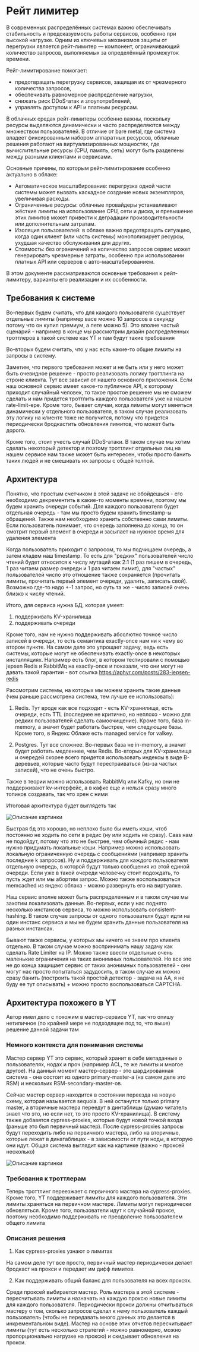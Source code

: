 # Рейт лимитер

В современных распределённых системах важно обеспечивать стабильность и предсказуемость работы сервисов, особенно при высокой нагрузке. Одним из ключевых механизмов защиты от перегрузки является рейт-лимитер — компонент, ограничивающий количество запросов, выполняемых за определённый промежуток времени.

Рейт-лимитирование помогает:

- предотвращать перегрузку сервисов, защищая их от чрезмерного количества запросов,
- обеспечивать равномерное распределение нагрузки,
- снижать риск DDoS-атак и злоупотреблений,
- управлять доступом к API и платным ресурсам.

В облачных средах рейт-лимитеры особенно важны, поскольку ресурсы выделяются динамически и часто распределяются между множеством пользователей. В отличие от bare metal, где система владеет фиксированным набором аппаратных ресурсов, облачные решения работают на виртуализированных мощностях, где вычислительные ресурсы (CPU, память, сеть) могут быть разделены между разными клиентами и сервисами.

Основные причины, по которым рейт-лимитирование особенно актуально в облаке:

- Автоматическое масштабирование: перегрузка одной части системы может вызвать каскадное создание новых экземпляров, увеличивая расходы.
- Ограниченные ресурсы: облачные провайдеры устанавливают жёсткие лимиты на использование CPU, сети и диска, и превышение этих лимитов может привести к деградации производительности или дополнительным затратам.
 - Изоляция пользователей: в облаке важно предотвращать ситуацию, когда один клиент (или часть системы) монополизирует ресурсы, ухудшая качество обслуживания для других.
 - Стоимость: без ограничений на количество запросов сервис может генерировать чрезмерные затраты, особенно при использовании платных API или серверов с авто-масштабированием.

В этом документе рассматриваются основные требования к рейт-лимитеру, варианты его реализации и их особенности.

## Требования к системе

Во-первых будем считать, что для каждого пользователя существует отдельные лимиты (например васе можно 10 запросов в секунду потому что он купил премиум, а пете можно 5). Это вполне частый сценарий - например в конце мы рассмотрим дизайн распределенных троттлеров в такой системе как YT и там будут такие требования

Во-вторых будем считать, что у нас есть какие-то общие лимиты на запросы в систему. 

Заметим, что первого требования может и не быть или у него может быть очевидное решение - просто реализовать логику троттлинга на строне клиента. Тут все зависит от нашего основного приложения. Если наш основной сервис имеет какое-то публичное API, к которому приходит случайный человек, то такое простое решение мы не сможем сделать и нам придется троттлить каждого пользователя уже на нашем rate-limit-ере. Кроме того, бывает случаи, когда лимиты могут меняться динамически у отдельного пользователя, в таком случае реализовать эту логику на клиенте тоже не получится, потому что придется периодически бродкастить обновления лимитов, что может быть дорого.

Кроме того, стоит учесть случай DDoS-атаки. В таком случае мы хотим сделать некоторый детектор и поэтому троттлинг отдельных лиц на нашем сервисе нам также может быть интересен, чтобы просто банить таких людей и не смешивать их запросы с общей толпой. 

## Архитектура

Понятно, что простым счетчиком в этой задаче не обойдешься - его необходимо декрементить в какие-то моменты времени, поэтому мы будем хранить очереди событий. Для каждого пользователя будет отдельная очередь - там мы просто будем хранить timestamp-ы обращений. Также нам необходимо хранить собственно сами лимиты. Если пользователь понимает, что очередь заполнена до конца, то он смотрит первый элемент в очереди и засыпает на нужное время для удаления элемента

Когда пользователь приходит с запросом, то мы подчищаем очередь, а затем кладем наш timestamp. То есть для "редких" пользователей число чтений будет относится к числу мутаций как 2:1 (1 раз пишем в очередь, 1 раз читаем размер очереди и 1 раз читаем лимит), для "частых" пользователей число это отношение также сохраняется (прочитать лимиты, прочитать первый элемент очереди, удалить, записать свой). Возможно где-то надо +-1 запрос, но суть та же - число записей очень близко к числу чтений. 

Итого, для сервиса нужна БД, которая умеет:

1) поддерживать KV-хранилища
2) поддерживать очереди

Кроме того, нам не нужно поддерживать абсолютно точное число записей в очереди, то есть семантика exactly-once нам ни к чему во втором пункте. На самом деле это упрощает задачу, ведь есть системы, которые могут не обеспечивать exactly-once в некоторых инсталляциях. Например есть блог, в котором тестировали c помощью jepsen Redis и RabbitMq на exactly-once и показали, что они могут не давать такой гарантии - вот ссылка https://aphyr.com/posts/283-jepsen-redis

Рассмотрим системы, на которых мы можем хранить такие данные (чем раньше рассмотрена система, тем лучше ее использовать):

1) Redis. Тут вроде как все подходит - есть KV-хранилище, есть очереди, есть TTL (последнее не критично, но неплохо - можно для редких пользователей сделать самоочищение). Кроме того, база in-memory, а значит будет работать быстрее, чем следующие базы. Кроме того, в Яндекс Облаке есть managed service for valkey.

2) Postgres. Тут все сложнее. Во-первых база не in-memory, а значит будет работать медленнее, чем Redis. Во-вторых для KV-хранилища и очередей скорее всего придется использовать индексы в виде B-деревьев, которые часто будут перестраиваться (из-за частых записей), что не очень быстро.

Также в теории можно использовать RabbitMq или Kafkу, но они не поддерживают kv-интерфейс, а в кафке еще и нельзя сразу много топиков создавать, так что хрен с ними

Итоговая архитектура будет выглядеть так

![Описание картинки](red.png)


Быстрая бд это хорошо, но неплохо было бы иметь кэши, чтоб постоянно не ходить по сети в редис (ну или ходить не сразу). Caas нам не подойдут, потому что это не быстрее, чем обычный редис - нам нужно придумать локальные кэши. Например можно использовать локальную ограниченную очередь с сообщениями (например хранить последние k запросов). Ну и поддерживать для каждого пользователя отдельную очередь, в которой будут только сообщения из этой единой очереди. Если уже в такой очереди человечку стоит подождать, то пусть ждет или мы абортим запрос. Можно также воспользоваться memcached из яндекс облака - можно развернуть его на виртуалке.

Наш сервис вполне может быть распределенным и в таком случае мы захотим локализовать данные. Во-первых, если у нас поднято несколько инстансов сервиса, то можно использовать consistent-hashing. В таком случае запросы от одного пользователя будут идти на один инстанс сервиса и мы не будем хранить данные пользователя на разных инстансах.

Бывают также сервисы, у которых мы ничего не знаем про клиента отдельно. В таком случае можно воспринимать нашу задачу как сделать Rate Limiter на IP. Можно также ввести отдельные очень маленькие ограничения на таких анонимных пользователей. Но все это не до конца защищает сервис от таких анонимных пользователей - они могут нас просто попытаться задудосить, в таком случае их можно сразу банить (построить такой простой детектор - задача на АА, я не буду ее тут описывать) + можно просто воспользоваться CAPTCHA.

## Архитектура похожего в YT

Автор имел дело с похожим в мастер-сервисе YT, так что опишу нетипичное (по крайней мере не подходящее под то, что выше) решение данной задачи там

### Немного контекста для понимания системы

Мастер сервер YT это сервис, который хранит в себе метаданные о пользователях, нодах и проч (например ACL, те же лимиты и многое другое). На данный момент мастер-сервер - это шардированная система - она состоит из одного primary-master-а (на самом деле это RSM) и нескольих RSM-secondary-master-ов.

Сейчас мастер сервер находится в состоянии переезда на новую схему, которая называется sequoia. В ней останутся только primary master, а вторичные мастера переедут в динтаблицы (думаю читатель знает что это, но если нет, то это просто KV-хранилища). В систему также добавятся cypress-proxies, которые будут новой точкой входа (раньше это был первичный мастер). После cypress-proxies запросы будут переходить либо на первичного мастера, либо на вторичные, которые лежат в динатаблицах - в зависимости от пути ноды, в которую они идут. Общая система выглядит как на картинке (важно - проксей несколько)


![Описание картинки](yt.png)

### Требования к троттлерам

Теперь троттлинг переезжает с первичного мастера на cypress-proxies. Кроме того, YT поддерживает лимиты для каждого пользователя. Эти лимиты храняться на первичном мастере. Лимиты могут периодически обновляться. Кроме того, пользователи идут к случайной проксе, поэтому необходимо поддерживать не преодоление пользователем общего лимита

### Описания решения

1. Как cypress-proxies узнают о лимитах

На самом деле тут все просто, первичный мастер периодически делает бродкаст на прокси и передает им дифф лимитов.

2. Как поддерживать общий баланс для пользователя на всех проксях.

Среди проксей выбирается мастер. Роль мастера в этой системе - пересчитывать лимиты и назначать на каждую проксю новые лимиты для каждого пользователя. Периодически прокси должны отчитываться мастеру о том, сколько запросов сделал к нему пользователь каждый пользователь (чтобы не передавать много данных это делается в инкрементальном виде). Мастер на основе этих отчетов пересчитывает лимиты (тут есть несколько стратегий - можно равномерно, можно пропорционально нагрузке на проксю) и скидывает обновления на прокси.

